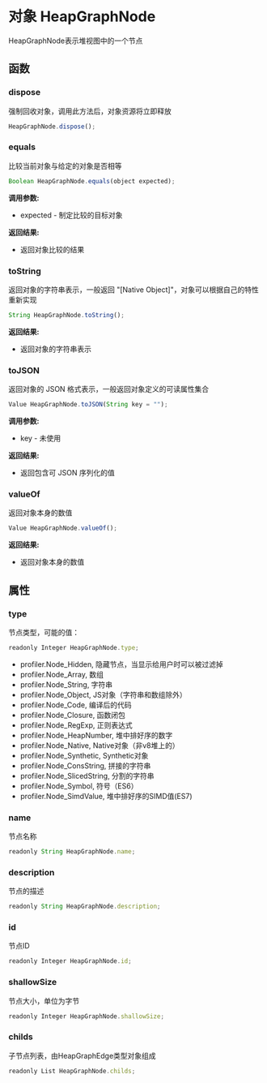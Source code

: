 # 对象 HeapGraphNode
HeapGraphNode表示堆视图中的一个节点

## 函数
        
### dispose
强制回收对象，调用此方法后，对象资源将立即释放
```JavaScript
HeapGraphNode.dispose();
```

### equals
比较当前对象与给定的对象是否相等
```JavaScript
Boolean HeapGraphNode.equals(object expected);
```

**调用参数:**
* expected - 制定比较的目标对象

**返回结果:**
* 返回对象比较的结果

### toString
返回对象的字符串表示，一般返回 &#34;[Native Object]&#34;，对象可以根据自己的特性重新实现
```JavaScript
String HeapGraphNode.toString();
```

**返回结果:**
* 返回对象的字符串表示

### toJSON
返回对象的 JSON 格式表示，一般返回对象定义的可读属性集合
```JavaScript
Value HeapGraphNode.toJSON(String key = "");
```

**调用参数:**
* key - 未使用

**返回结果:**
* 返回包含可 JSON 序列化的值

### valueOf
返回对象本身的数值
```JavaScript
Value HeapGraphNode.valueOf();
```

**返回结果:**
* 返回对象本身的数值

## 属性
        
### type
节点类型，可能的值：
```JavaScript
readonly Integer HeapGraphNode.type;
```

- profiler.Node_Hidden,         隐藏节点，当显示给用户时可以被过滤掉
- profiler.Node_Array,          数组
- profiler.Node_String,         字符串
- profiler.Node_Object,         JS对象（字符串和数组除外）
- profiler.Node_Code,           编译后的代码
- profiler.Node_Closure,        函数闭包
- profiler.Node_RegExp,         正则表达式
- profiler.Node_HeapNumber,     堆中排好序的数字
- profiler.Node_Native,         Native对象（非v8堆上的）
- profiler.Node_Synthetic,      Synthetic对象
- profiler.Node_ConsString,     拼接的字符串
- profiler.Node_SlicedString,   分割的字符串
- profiler.Node_Symbol,         符号（ES6）
- profiler.Node_SimdValue,      堆中排好序的SIMD值(ES7)

### name
节点名称
```JavaScript
readonly String HeapGraphNode.name;
```

### description
节点的描述
```JavaScript
readonly String HeapGraphNode.description;
```

### id
节点ID
```JavaScript
readonly Integer HeapGraphNode.id;
```

### shallowSize
节点大小，单位为字节
```JavaScript
readonly Integer HeapGraphNode.shallowSize;
```

### childs
子节点列表，由HeapGraphEdge类型对象组成
```JavaScript
readonly List HeapGraphNode.childs;
```

